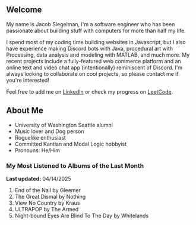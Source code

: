 
## Welcome
My name is Jacob Siegelman, I'm a software engineer who has been passionate about building stuff with computers for more than half my life.

I spend most of my coding time building websites in Javascript, but I also have experience making Discord bots with Java, procedural art with Processing, data analysis and modeling with MATLAB, and much more. My recent projects include a fully-featured web commerce platform and an online text and video chat app (intentionally) reminiscent of Discord. I'm always looking to collaborate on cool projects, so please contact me if you're interested!

Feel free to add me on [LinkedIn](https://www.linkedin.com/in/jacob-siegelman/) or check my progress on [LeetCode](https://leetcode.com/jsiegelman/).

## About Me
- University of Washington Seattle alumni
- Music lover and Dog person
- Roguelike enthusiast
- Committed Kantian and Modal Logic hobbyist
- Pronouns: He/Him

### My Most Listened to Albums of the Last Month
**Last updated:** 04/14/2025 <!-- lfm -->   
1. <!-- lfm -->End of the Nail by Gleemer  
2. <!-- lfm -->The Great Dismal by Nothing  
3. <!-- lfm -->View No Country by Kraus  
4. <!-- lfm -->ULTRAPOP by The Armed  
5. <!-- lfm -->Night-bound Eyes Are Blind To The Day by Whitelands  
